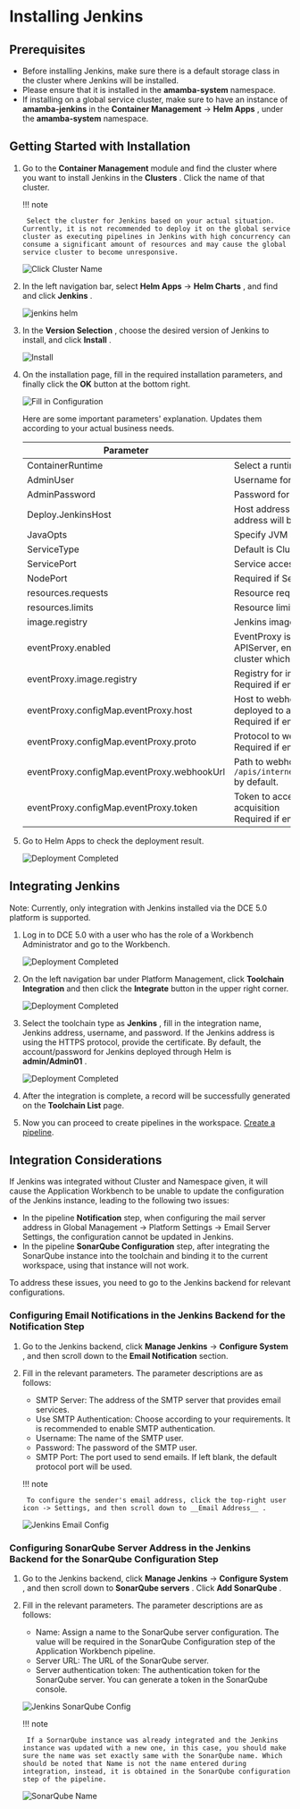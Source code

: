 # Installing Jenkins

## Prerequisites

- Before installing Jenkins, make sure there is a default storage class in the cluster where Jenkins will be installed.
- Please ensure that it is installed in the __amamba-system__ namespace.
- If installing on a global service cluster, make sure to have an instance of __amamba-jenkins__ in the __Container Management__ -> __Helm Apps__ , under the __amamba-system__ namespace.

## Getting Started with Installation

1. Go to the __Container Management__ module and find the cluster where you want to install Jenkins in the __Clusters__ . Click the name of that cluster.

    !!! note

        Select the cluster for Jenkins based on your actual situation. Currently, it is not recommended to deploy it on the global service cluster as executing pipelines in Jenkins with high concurrency can consume a significant amount of resources and may cause the global service cluster to become unresponsive.

    ![Click Cluster Name](https://docs.daocloud.io/daocloud-docs-images/docs/en/docs/amamba/images/install-jenkins11.png)

2. In the left navigation bar, select __Helm Apps__ -> __Helm Charts__ , and find and click __Jenkins__ .

    ![jenkins helm](https://docs.daocloud.io/daocloud-docs-images/docs/en/docs/amamba/images/install-jenkins12.png)

3. In the __Version Selection__ , choose the desired version of Jenkins to install, and click __Install__ .

    ![Install](https://docs.daocloud.io/daocloud-docs-images/docs/en/docs/amamba/images/install-jenkins13.png)

4. On the installation page, fill in the required installation parameters, and finally click the __OK__ button at the bottom right.

    ![Fill in Configuration](https://docs.daocloud.io/daocloud-docs-images/docs/en/docs/amamba/images/install-jenkins14.png)

    Here are some important parameters' explanation. Updates them according to your actual business needs.

    | Parameter  | Description     |
    | ---------- | --------------- |
    | ContainerRuntime  | Select a runtime like podman or docker   |
    | AdminUser  | Username for Jenkins   |
    | AdminPassword     | Password for Jenkins   |
    | Deploy.JenkinsHost      | Host address to Jenkins web service. If using Node Port, the access address will be: http://{cluster address:port} |
    | JavaOpts   | Specify JVM startup parameters for running Jenkins      |
    | ServiceType | Default is ClusterIP, supports ClusterIP, NodePort, LoadBalancer |
    | ServicePort | Service access port    |
    | NodePort   | Required if ServiceType=NodePort, range: 30000-32767    |
    | resources.requests      | Resource requests for Jenkins |
    | resources.limits  | Resource limits for Jenkins   |
    | image.registry    | Jenkins image registry   |
    | eventProxy.enabled      | EventProxy is a sidecar to provide a reliable connection to Amamba APIServer, enables it especially when Jenkins was deployed to a cluster which does not in the same zone with global-cluster.  |
    | eventProxy.image.registry            | Registry for image eventProxy. <br />Required if  enabled=true       |
    | eventProxy.configMap.eventProxy.host  | Host to webhook address. Uses the portal address if Jenkins was deployed to a Worker cluster. <br />Required if enabled=true |
    | eventProxy.configMap.eventProxy.proto | Protocol to webhook address, `http` by default. <br />Required if enabled=true      |
    | eventProxy.configMap.eventProxy.webhookUrl | Path to webhook address, `/apis/internel.amamba.io/devops/pipeline/v1alpha1/webhooks/jenkins` by default.  |
    | eventProxy.configMap.eventProxy.token | Token to access DCE, refer [Global Access Key Document](../../../ghippo/user-guide/personal-center/accesstoken.md) for token acquisition<br />Required if enabled=true |

5. Go to Helm Apps to check the deployment result.

    ![Deployment Completed](https://docs.daocloud.io/daocloud-docs-images/docs/en/docs/amamba/images/install-jenkins15.png)

## Integrating Jenkins

Note: Currently, only integration with Jenkins installed via the DCE 5.0 platform is supported.

1. Log in to DCE 5.0 with a user who has the role of a Workbench Administrator and go to the Workbench.

    ![Deployment Completed](https://docs.daocloud.io/daocloud-docs-images/docs/en/docs/amamba/images/install-jenkins16.png)

2. On the left navigation bar under Platform Management, click __Toolchain Integration__ and then click the __Integrate__ button in the upper right corner.

    ![Deployment Completed](https://docs.daocloud.io/daocloud-docs-images/docs/en/docs/amamba/images/install-jenkins17.png)

3. Select the toolchain type as __Jenkins__ , fill in the integration name, Jenkins address, username, and password.
   If the Jenkins address is using the HTTPS protocol, provide the certificate. By default, the account/password for Jenkins deployed through Helm is __admin/Admin01__ .

    ![Deployment Completed](https://docs.daocloud.io/daocloud-docs-images/docs/en/docs/amamba/images/install-jenkins18.png)

4. After the integration is complete, a record will be successfully generated on the __Toolchain List__ page.


5. Now you can proceed to create pipelines in the workspace. [Create a pipeline](create/custom.md).

## Integration Considerations

If Jenkins was integrated without Cluster and Namespace given, it will cause the Application Workbench to be unable to update the configuration of the Jenkins instance, leading to the following two issues:

- In the pipeline __Notification__ step, when configuring the mail server address in Global Management -> Platform Settings -> Email Server Settings, the configuration cannot be updated in Jenkins.
- In the pipeline __SonarQube Configuration__ step, after integrating the SonarQube instance into the toolchain and binding it to the current workspace, using that instance will not work.

To address these issues, you need to go to the Jenkins backend for relevant configurations.

### Configuring Email Notifications in the Jenkins Backend for the Notification Step

1. Go to the Jenkins backend, click __Manage Jenkins__ -> __Configure System__ , and then scroll down to the __Email Notification__ section.

2. Fill in the relevant parameters. The parameter descriptions are as follows:

   - SMTP Server: The address of the SMTP server that provides email services.
   - Use SMTP Authentication: Choose according to your requirements. It is recommended to enable SMTP authentication.
   - Username: The name of the SMTP user.
   - Password: The password of the SMTP user.
   - SMTP Port: The port used to send emails. If left blank, the default protocol port will be used.

    !!! note

        To configure the sender's email address, click the top-right user icon -> Settings, and then scroll down to __Email Address__ .

    ![Jenkins Email Config](https://docs.daocloud.io/daocloud-docs-images/docs/en/docs/amamba/images/install-jenkins06.png)

### Configuring SonarQube Server Address in the Jenkins Backend for the SonarQube Configuration Step

1. Go to the Jenkins backend, click __Manage Jenkins__ -> __Configure System__ , and then scroll down to __SonarQube servers__ . Click __Add SonarQube__ .

2. Fill in the relevant parameters. The parameter descriptions are as follows:

    - Name: Assign a name to the SonarQube server configuration. The value will be required in the SonarQube Configuration step of the Application Workbench pipeline.
    - Server URL: The URL of the SonarQube server.
    - Server authentication token: The authentication token for the SonarQube server. You can generate a token in the SonarQube console.

    ![Jenkins SonarQube Config](https://docs.daocloud.io/daocloud-docs-images/docs/en/docs/amamba/images/install-jenkins08.png)

    !!! note

        If a SornarQube instance was already integrated and the Jenkins instance was updated with a new one, in this case, you should make sure the name was set exactly same with the SonarQube name. Which should be noted that Name is not the name entered during integration, instead, it is obtained in the SonarQube configuration step of the pipeline.

    ![SonarQube Name](https://docs.daocloud.io/daocloud-docs-images/docs/en/docs/amamba/images/install-jenkins07.png)
